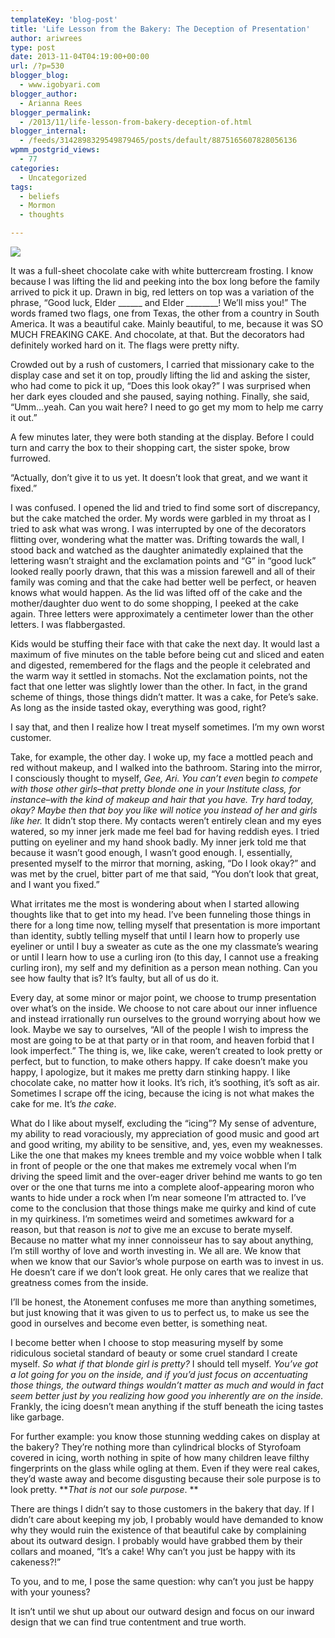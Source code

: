 ```yaml
---
templateKey: 'blog-post'
title: 'Life Lesson from the Bakery: The Deception of Presentation'
author: ariwrees
type: post
date: 2013-11-04T04:19:00+00:00
url: /?p=530
blogger_blog:
  - www.igobyari.com
blogger_author:
  - Arianna Rees
blogger_permalink:
  - /2013/11/life-lesson-from-bakery-deception-of.html
blogger_internal:
  - /feeds/3142898329549879465/posts/default/8875165607828056136
wpmm_postgrid_views:
  - 77
categories:
  - Uncategorized
tags:
  - beliefs
  - Mormon
  - thoughts

---
```

![](https://www.igobyari.com/wp-content/uploads/2013/11/P1050773.jpg)

It was a full-sheet chocolate cake with white buttercream frosting. I know because I was lifting the lid and peeking into the box long before the family arrived to pick it up. Drawn in big, red letters on top was a variation of the phrase, “Good luck, Elder \_\_\_\_\_\_ and Elder \_\_\_\_\_\_\_\_! We’ll miss you!” The words framed two flags, one from Texas, the other from a country in South America. It was a beautiful cake. Mainly beautiful, to me, because it was SO MUCH FREAKING CAKE. And chocolate, at that. But the decorators had definitely worked hard on it. The flags were pretty nifty.

Crowded out by a rush of customers, I carried that missionary cake to the display case and set it on top, proudly lifting the lid and asking the sister, who had come to pick it up, “Does this look okay?” I was surprised when her dark eyes clouded and she paused, saying nothing. Finally, she said, “Umm…yeah. Can you wait here? I need to go get my mom to help me carry it out.”

A few minutes later, they were both standing at the display. Before I could turn and carry the box to their shopping cart, the sister spoke, brow furrowed.

“Actually, don’t give it to us yet. It doesn’t look that great, and we want it fixed.”

I was confused. I opened the lid and tried to find some sort of discrepancy, but the cake matched the order. My words were garbled in my throat as I tried to ask what was wrong. I was interrupted by one of the decorators flitting over, wondering what the matter was. Drifting towards the wall, I stood back and watched as the daughter animatedly explained that the lettering wasn’t straight and the exclamation points and “G” in “good luck” looked really poorly drawn, that this was a mission farewell and all of their family was coming and that the cake had better well be perfect, or heaven knows what would happen. As the lid was lifted off of the cake and the mother/daughter duo went to do some shopping, I peeked at the cake again. Three letters were approximately a centimeter lower than the other letters. I was flabbergasted.

Kids would be stuffing their face with that cake the next day. It would last a maximum of five minutes on the table before being cut and sliced and eaten and digested, remembered for the flags and the people it celebrated and the warm way it settled in stomachs. Not the exclamation points, not the fact that one letter was slightly lower than the other. In fact, in the grand scheme of things, those things didn’t matter. It was a cake, for Pete’s sake. As long as the inside tasted okay, everything was good, right?

I say that, and then I realize how I treat myself sometimes. I’m my own worst customer.

Take, for example, the other day. I woke up, my face a mottled peach and red without makeup, and I walked into the bathroom. Staring into the mirror, I consciously  thought to myself, _Gee, Ari. You can’t even_ begin _to compete with those other girls–that pretty blonde one in your Institute class, for instance–with the kind of makeup and hair that you have. Try hard today, okay? Maybe then that boy you like will notice you instead of her and girls like her._ It didn’t stop there. My contacts weren’t entirely clean and my eyes watered, so my inner jerk made me feel bad for having reddish eyes. I tried putting on eyeliner and my hand shook badly. My inner jerk told me that because it wasn’t good enough, I wasn’t good enough. I, essentially, presented myself to the mirror that morning, asking, “Do I look okay?” and was met by the cruel, bitter part of me that said, “You don’t look that great, and I want you fixed.”

What irritates me the most is wondering about when I started allowing thoughts like that to get into my head. I’ve been funneling those things in there for a long time now, telling myself that presentation is more important than identity, subtly telling myself that until I learn how to properly use eyeliner or until I buy a sweater as cute as the one my classmate’s wearing or until I learn how to use a curling iron (to this day, I cannot use a freaking curling iron), my self and my definition as a person mean nothing. Can you see how faulty that is? It’s faulty, but all of us do it.

Every day, at some minor or major point, we choose to trump presentation over what’s on the inside. We choose to not care about our inner influence and instead irrationally run ourselves to the ground worrying about how we look. Maybe we say to ourselves, “All of the people I wish to impress the most are going to be at that party or in that room, and heaven forbid that I look imperfect.” The thing is, we, like cake, weren’t created to look pretty or perfect, but to function, to make others happy. If cake doesn’t make you happy, I apologize, but it makes me pretty darn stinking happy. I like chocolate cake, no matter how it looks. It’s rich, it’s soothing, it’s soft as air. Sometimes I scrape off the icing, because the icing is not what makes the cake for me. It’s _the cake_.

What do I like about myself, excluding the “icing”? My sense of adventure, my ability to read voraciously, my appreciation of good music and good art and good writing, my ability to be sensitive, and, yes, even my weaknesses. Like the one that makes my knees tremble and my voice wobble when I talk in front of people or the one that makes me extremely vocal when I’m driving the speed limit and the over-eager driver behind me wants to go ten over or the one that turns me into a complete aloof-appearing moron who wants to hide under a rock when I’m near someone I’m attracted to. I’ve come to the conclusion that those things make me quirky and kind of cute in my quirkiness. I’m sometimes weird and sometimes awkward for a reason, but that reason is _not_ to give me an excuse to berate myself. Because no matter what my inner connoisseur has to say about anything, I’m still worthy of love and worth investing in. We all are. We know that when we know that our Savior’s whole purpose on earth was to invest in us. He doesn’t care if we don’t look great. He only cares that we realize that greatness comes from the inside.

I’ll be honest, the Atonement confuses me more than anything sometimes, but just knowing that it was given to us to perfect us, to make us see the good in ourselves and become even better, is something neat.

I become better when I choose to stop measuring myself by some ridiculous societal standard of beauty or some cruel standard I create myself. _So what if that blonde girl is pretty?_ I should tell myself. _You’ve got a lot going for you on the inside, and if you’d just focus on accentuating those things, the outward things wouldn’t matter as much and would in fact seem better just by you realizing how good you inherently are on the inside._ Frankly, the icing doesn’t mean anything if the stuff beneath the icing tastes like garbage.

For further example: you know those stunning wedding cakes on display at the bakery? They’re nothing more than cylindrical blocks of Styrofoam covered in icing, worth nothing in spite of how many children leave filthy fingerprints on the glass while ogling at them. Even if they were real cakes, they’d waste away and become disgusting because their sole purpose is to look pretty. **_That is not_ our _sole purpose_. **

There are things I didn’t say to those customers in the bakery that day. If I didn’t care about keeping my job, I probably would have demanded to know why they would ruin the existence of that beautiful cake by complaining about its outward design. I probably would have grabbed them by their collars and moaned, “It’s a cake! Why can’t you just be happy with its cakeness?!”

To you, and to me, I pose the same question: why can’t you just be happy with your youness?

It isn’t until we shut up about our outward design and focus on our inward design that we can find true contentment and true worth.